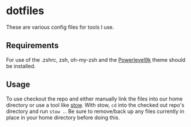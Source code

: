 # dotfiles
These are various config files for tools I use. 

## Requirements

For use of the .zshrc, zsh, oh-my-zsh and the [Powerlevel9k](https://github.com/bhilburn/powerlevel9k) theme should be installed.

## Usage

To use checkout the repo and either manually link the files into our home directory or use a tool like [stow](https://www.gnu.org/software/stow/).  With stow, `cd` into the checked out repo's directory and run `stow .`.  Be sure to remove/back up any files currently in place in your home directory before doing this.
